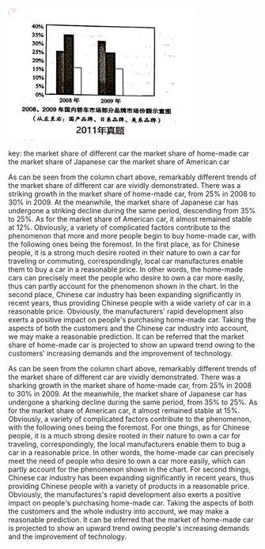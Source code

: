 ![avatar](../pic/2011.jpg)

key:
the market share of different car
the market share of home-made car
the market share of Japanese car
the market share of American car

   As can be seen from the column chart above, remarkably different trends of the market share of different car 
are vividly demonstrated. There was a striking growth in the market share of home-made car, from 25% in 2008 to 
30% in 2009. At the meanwhile, the market share of Japanese car has undergone a striking decline during the same 
period, descending from 35% to 25%. As for the market share of American car, it almost remained stable at 12%.
   Obviously, a variety of complicated factors contribute to the phenomenon that more and more people begin to 
buy home-made car, with the following ones being the foremost. In the first place, as for Chinese people, it is a strong much desire 
rooted in their nature to own a car for traveling or commuting, correspondingly, local car manufactures enable them 
to buy a car in a reasonable price. In other words, the home-made cars can precisely meet the people who desire to own a 
car more easily, thus can partly account for the phenomenon shown in the chart. In the second place, Chinese car industry 
has been expanding significantly in recent years, thus providing Chinese people with a wide variety of car in a reasonable 
price. Obviously, the manufacturers' rapid development also exerts a positive impact on people's purchasing home-made car.
   Taking the aspects of both the customers and the Chinese car industry into account, we may make a reasonable 
prediction. It can be referred that the market share of home-made car is projected to show an upward trend owing 
to the customers' increasing demands and the improvement of technology.
   
   
   
   
   
   
   
   
   
   
   
   
   
   
   
   
   
   
   
   
   
   
   
   
   
   
   
   
   
   
   
   
   As can be seen from the column chart above, remarkably different trends of the market share of different car 
are vividly demonstrated. There was a sharking growth in the market share of home-made car, from 25% in 2008 to 
30% in 2009. At the meanwhile, the market share of Japanese car has undergone a sharking decline during the same
period, from 35% to 25%. As for the market share of American car, it almost remained stable at 15%.
   Obviously, a variety of complicated factors contribute to the phenomenon, with the following ones being the foremost. 
For one things, as for Chinese people, it is a much strong desire rooted in their nature to own a car for traveling, 
correspondingly, the local manufacturers enable them to bug a car in a reasonable price. In other words, the home-made 
car can precisely meet the need of people who desire to own a car more easily, which can partly account for the 
phenomenon shown in the chart. For second things, Chinese car industry has been expanding significantly in recent years, 
thus providing Chinese people with a variety of products in a reasonable price. Obviously, the manufactures's rapid 
development also exerts a positive impact on people's purchasing home-made car.
   Taking the aspects of both the customers and the whole industry into account, we may make a reasonable prediction.
It can be inferred that the market of home-made car is projected to show an upward trend owing people's increasing 
demands and the improvement of technology.
   
   
   
   
   
   
   
   
   
   